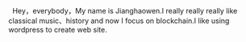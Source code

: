 &nbsp;&nbsp;Hey，everybody，My name is Jianghaowen.I really really really like classical music、history and now I focus on blockchain.I like using wordpress to create web site.


